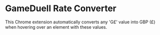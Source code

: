 # GameDuell Rate Converter

This Chrome extension automatically converts any 'G£' value into GBP (£) when hovering over an element with these values.
